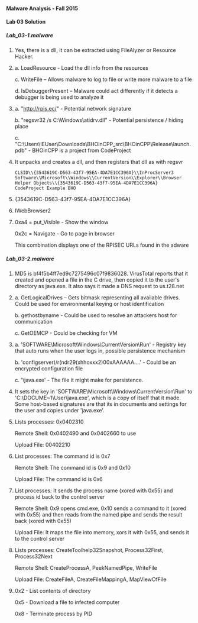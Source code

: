 #### Malware Analysis - Fall 2015
#### Lab 03 Solution

##### Lab_03-1.malware

1. Yes, there is a dll, it can be extracted using FileAlyzer or Resource Hacker.

2. 
   a. LoadResource - Load the dll info from the resources

   c. WriteFile – Allows malware to log to file or write more malware to a file
   
   d. IsDebuggerPresent – Malware could act differently if it detects a debugger is being used 
to analyze it

3. 
   a. "http://rpis.ec/" - Potential network signature
   
   b. "regsvr32 /s C:\Windows\atidrv.dll" - Potential persistence / hiding place
   
   c. "C:\Users\IEUser\Downloads\BHOinCPP_src\BHOinCPP\Release\launch.pdb" - BHOinCPP is a project from CodeProject
   
4. It unpacks and creates a dll, and then registers that dll as with regsvr
   ```
   CLSID\\{3543619C-D563-43f7-95EA-4DA7E1CC396A}\\InProcServer3
   Software\\Microsoft\\Windows\\CurrentVersion\\Explorer\\Browser Helper Objects\\{3543619C-D563-43f7-95EA-4DA7E1CC396A}
   CodeProject Example BHO
   ```
   
5. {3543619C-D563-43f7-95EA-4DA7E1CC396A}

6. IWebBrowser2

7. 0xa4 = put_Visible - Show the window 

   0x2c = Navigate - Go to page in browser
   
   This combination displays one of the RPISEC URLs found in the adware

##### Lab_03-2.malware

1. MD5 is bf4f5b4ff7ed9c7275496c07f9836028. VirusTotal reports that it created and opened a file in the C drive, then copied it to the user's directory as java.exe.
    It also says it made a DNS request to us.t28.net

2. 
    a. GetLogicalDrives – Gets bitmask representing all available drives. Could be used for environmental keying or host identification
    
    b. gethostbyname - Could be used to resolve an attackers host for communication
    
    c. GetOEMCP - Could be checking for VM

3. 
    a. 'SOFTWARE\Microsoft\Windows\CurrentVersion\Run' -  Registry key that auto runs when the user logs in, possible persistence mechanism
    
    b. 'configserver)/r(ndr29(xhhoxxx2)00xAAAAAA....' - Could be an encrypted configuration file
    
    c. '\java.exe' - The file it might make for persistence.

4. It sets the key in 'SOFTWARE\Microsoft\Windows\CurrentVersion\Run' to 'C:\DOCUME~1\User\java.exe', which is a copy of itself that it made. Some host-based signatures are that its in documents and settings for the user and copies under 'java.exe'.

5. 
   Lists processes: 0x0402310
    
   Remote Shell: 0x0402490 and 0x0402660 to use
    
   Upload File: 00402210

6. 
   List processes: The command id is 0x7
    
   Remote Shell: The command id is 0x9 and 0x10
    
   Upload File: The command id is 0x6

7. 
   List processes: It sends the process name (xored with 0x55) and process id back to the control server
    
   Remote Shell: 0x9 opens cmd.exe, 0x10 sends a command to it (xored with 0x55) and then reads from the named pipe and sends the result back (xored with 0x55)
    
   Upload File: It maps the file into memory, xors it with 0x55, and sends it to the control server

8. 
   Lists processes: CreateToolhelp32Snapshot, Process32First, Process32Next
    
   Remote Shell: CreateProcessA, PeekNamedPipe, WriteFile
    
   Upload File: CreateFileA, CreateFileMappingA, MapViewOfFile

9. 
   0x2 - List contents of directory

   0x5 - Download a file to infected computer

   0x8 - Terminate process by PID
